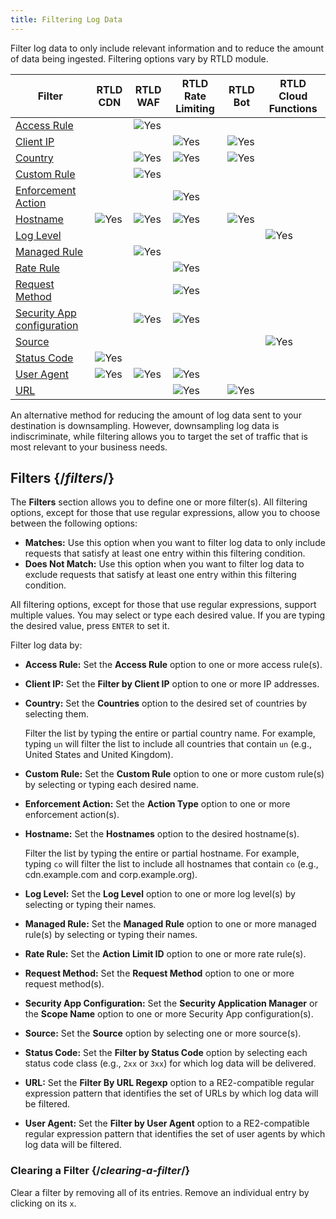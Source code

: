 ```yaml
---
title: Filtering Log Data
---
```


Filter log data to only include relevant information and to reduce the amount of data being ingested. Filtering options vary by RTLD module.

| Filter                                                    | RTLD CDN                                                   | RTLD WAF                                                   | RTLD Rate Limiting                                         | RTLD Bot                                                   | RTLD Cloud Functions                                       |
| --------------------------------------------------------- | ---------------------------------------------------------- | ---------------------------------------------------------- | ---------------------------------------------------------- | ---------------------------------------------------------- | ---------------------------------------------------------- |
| [Access Rule](#access-rule)                               |                                                            | <Image inline src="/images/v7/icons/save.png" alt="Yes" /> |                                                            |                                                            |                                                            |
| [Client IP](#client-ip)                                   |                                                            |                                                            | <Image inline src="/images/v7/icons/save.png" alt="Yes" /> | <Image inline src="/images/v7/icons/save.png" alt="Yes" /> |                                                            |
| [Country](#country)                                       |                                                            | <Image inline src="/images/v7/icons/save.png" alt="Yes" /> | <Image inline src="/images/v7/icons/save.png" alt="Yes" /> | <Image inline src="/images/v7/icons/save.png" alt="Yes" /> |                                                            |
| [Custom Rule](#custom-rule)                               |                                                            | <Image inline src="/images/v7/icons/save.png" alt="Yes" /> |                                                            |                                                            |                                                            |
| [Enforcement Action](#enforcement-action)                 |                                                            |                                                            | <Image inline src="/images/v7/icons/save.png" alt="Yes" /> |                                                            |                                                            |
| [Hostname](#hostname)                                     | <Image inline src="/images/v7/icons/save.png" alt="Yes" /> | <Image inline src="/images/v7/icons/save.png" alt="Yes" /> | <Image inline src="/images/v7/icons/save.png" alt="Yes" /> | <Image inline src="/images/v7/icons/save.png" alt="Yes" /> |                                                            |
| [Log Level](#log-level)                                   |                                                            |                                                            |                                                            |                                                            | <Image inline src="/images/v7/icons/save.png" alt="Yes" /> |
| [Managed Rule](#managed-rule)                             |                                                            | <Image inline src="/images/v7/icons/save.png" alt="Yes" /> |                                                            |                                                            |                                                            |
| [Rate Rule](#rate-rule)                                   |                                                            |                                                            | <Image inline src="/images/v7/icons/save.png" alt="Yes" /> |                                                            |                                                            |
| [Request Method](#request-method)                         |                                                            |                                                            | <Image inline src="/images/v7/icons/save.png" alt="Yes" /> |                                                            |                                                            |
| [Security App configuration](#security-app-configuration) |                                                            | <Image inline src="/images/v7/icons/save.png" alt="Yes" /> | <Image inline src="/images/v7/icons/save.png" alt="Yes" /> |                                                            |                                                            |
| [Source](#source)                                         |                                                            |                                                            |                                                            |                                                            | <Image inline src="/images/v7/icons/save.png" alt="Yes" /> |
| [Status Code](#status-code)                               | <Image inline src="/images/v7/icons/save.png" alt="Yes" /> |                                                            |                                                            |                                                            |                                                            |
| [User Agent](#user-agent)                                 | <Image inline src="/images/v7/icons/save.png" alt="Yes" /> | <Image inline src="/images/v7/icons/save.png" alt="Yes" /> | <Image inline src="/images/v7/icons/save.png" alt="Yes" /> |                                                            |                                                            |
| [URL](#url)                                               |                                                            |                                                            | <Image inline src="/images/v7/icons/save.png" alt="Yes" /> | <Image inline src="/images/v7/icons/save.png" alt="Yes" /> |                                                            |

<Callout type="info">

  An alternative method for reducing the amount of log data sent to your destination is downsampling. However, downsampling log data is indiscriminate, while filtering allows you to target the set of traffic that is most relevant to your business needs.

</Callout>

## Filters {/*filters*/}

The **Filters** section allows you to define one or more filter(s). All filtering options, except for those that use regular expressions, allow you to choose between the following options:

-   **Matches:** Use this option when you want to filter log data to only include requests that satisfy at least one entry within this filtering condition. 
-   **Does Not Match:** Use this option when you want to filter log data to exclude requests that satisfy at least one entry within this filtering condition. 

All filtering options, except for those that use regular expressions, support multiple values. You may select or type each desired value. If you are typing the desired value, press `ENTER` to set it.

Filter log data by:

-   **Access Rule:**<a id="access-rule" /> Set the **Access Rule** option to one or more access rule(s).

-   **Client IP:**<a id="client-ip" /> Set the **Filter by Client IP** option to one or more IP addresses.

-   **Country:**<a id="country" /> Set the **Countries** option to the desired set of countries by selecting them. 

    Filter the list by typing the entire or partial country name. For example, typing `un` will filter the list to include all countries that contain `un` (e.g., United States and United Kingdom).

-   **Custom Rule:**<a id="custom-rule" /> Set the **Custom Rule** option to one or more custom rule(s) by selecting or typing each desired name. 

-   **Enforcement Action:**<a id="enforcement-action" /> Set the **Action Type** option to one or more enforcement action(s).

-   **Hostname:**<a id="hostname" /> Set the **Hostnames** option to the desired hostname(s).

    Filter the list by typing the entire or partial hostname. For example, typing `co` will filter the list to include all hostnames that contain `co` (e.g., cdn.example.com and corp.example.org).

-   **Log Level:**<a id="log-level" /> Set the **Log Level** option to one or more log level(s) by selecting or typing their names.

-   **Managed Rule:**<a id="managed-rule" /> Set the **Managed Rule** option to one or more managed rule(s) by selecting or typing their names.

-   **Rate Rule:**<a id="rate-rule" /> Set the **Action Limit ID** option to one or more rate rule(s). 

-   **Request Method:**<a id="request-method" /> Set the **Request Method** option to one or more request method(s).

-   **Security App Configuration:**<a id="security-app-configuration" /> Set the **Security Application Manager** or the **Scope Name** option to one or more Security App configuration(s). 

-   **Source:**<a id="source" /> Set the **Source** option by selecting one or more source(s).

-   **Status Code:**<a id="status-code" /> Set the **Filter by Status Code** option by selecting each status code class (e.g., `2xx` or `3xx`) for which log data will be delivered.  

-   **URL:**<a id="url" /> Set the **Filter By URL Regexp** option to a RE2-compatible regular expression pattern that identifies the set of URLs by which log data will be filtered.

-   **User Agent:**<a id="user-agent" /> Set the **Filter by User Agent** option to a RE2-compatible regular expression pattern that identifies the set of user agents by which log data will be filtered.

### Clearing a Filter {/*clearing-a-filter*/}

Clear a filter by removing all of its entries. Remove an individual entry by clicking on its `x`.